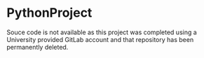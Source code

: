 # PythonProject
Souce code is not available as this project was completed using a University provided GitLab account and that repository has been permanently deleted.
